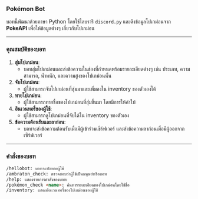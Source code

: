 ### Pokémon Bot

บอทนี้พัฒนาด้วยภาษา Python โดยใช้ไลบรารี `discord.py` และดึงข้อมูลโปเกม่อนจาก **PokeAPI** เพื่อให้ข้อมูลต่างๆ เกี่ยวกับโปเกม่อน

---

### คุณสมบัติของบอท

1. **สุ่มโปเกม่อน**:  
   - บอทสุ่มโปเกม่อนและส่งข้อความในช่องที่กำหนดพร้อมรายละเอียดต่างๆ เช่น ประเภท, ความสามารถ, น้ำหนัก, และความสูงของโปเกม่อนนั้น
2. **จับโปเกม่อน**:  
   - ผู้ใช้สามารถจับโปเกม่อนที่สุ่มมาและเพิ่มลงใน inventory ของตัวเองได้
3. **ทายโปเกม่อน**:  
   - ผู้ใช้สามารถทายชื่อของโปเกม่อนที่สุ่มขึ้นมา โดยมีการให้คำใบ้
4. **อินเวนทอรี่ของผู้ใช้**:  
   - ผู้ใช้สามารถดูโปเกม่อนที่จับได้ใน inventory ของตัวเอง
5. **ข้อความต้อนรับและลาก่อน**:  
   - บอทจะส่งข้อความต้อนรับเมื่อมีผู้เข้าร่วมเซิร์ฟเวอร์ และส่งข้อความลาก่อนเมื่อมีผู้ออกจากเซิร์ฟเวอร์

---

### คำสั่งของบอท

```markdown
/hellobot: บอทจะทักทายผู้ใช้
/ambraton_check: ตรวจสอบว่าผู้ใช้เป็นมนุษย์หรือบอท
/help: แสดงรายการคำสั่งของบอท
/pokémon_check <name>: ค้นหารายละเอียดของโปเกม่อนโดยใช้ชื่อ
/inventory: แสดงอินเวนทอรี่ของโปเกม่อนของผู้ใช้
